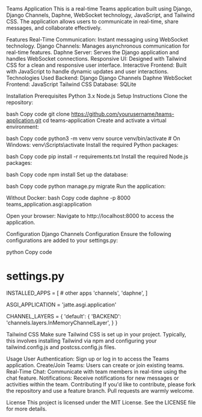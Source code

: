 Teams Application
This is a real-time Teams application built using Django, Django Channels, Daphne, WebSocket technology, JavaScript, and Tailwind CSS. The application allows users to communicate in real-time, share messages, and collaborate effectively.

Features
Real-Time Communication: Instant messaging using WebSocket technology.
Django Channels: Manages asynchronous communication for real-time features.
Daphne Server: Serves the Django application and handles WebSocket connections.
Responsive UI: Designed with Tailwind CSS for a clean and responsive user interface.
Interactive Frontend: Built with JavaScript to handle dynamic updates and user interactions.
Technologies Used
Backend:
Django
Django Channels
Daphne
WebSocket
Frontend:
JavaScript
Tailwind CSS
Database: SQLite



Installation
Prerequisites
Python 3.x
Node.js
Setup Instructions
Clone the repository:

bash
Copy code
git clone https://github.com/yourusername/teams-application.git
cd teams-application
Create and activate a virtual environment:

bash
Copy code
python3 -m venv venv
source venv/bin/activate  # On Windows: venv\Scripts\activate
Install the required Python packages:

bash
Copy code
pip install -r requirements.txt
Install the required Node.js packages:

bash
Copy code
npm install
Set up the database:

bash
Copy code
python manage.py migrate
Run the application:

Without Docker:
bash
Copy code
daphne -p 8000 teams_application.asgi:application

Open your browser:
Navigate to http://localhost:8000 to access the application.

Configuration
Django Channels Configuration
Ensure the following configurations are added to your settings.py:

python
Copy code
# settings.py

INSTALLED_APPS = [
    # other apps
    'channels',
    'daphne',
]

ASGI_APPLICATION = 'jatte.asgi.application'


CHANNEL_LAYERS = {
    'default': {
        'BACKEND': 'channels.layers.InMemoryChannelLayer',
    }
}

Tailwind CSS
Make sure Tailwind CSS is set up in your project. Typically, this involves installing Tailwind via npm and configuring your tailwind.config.js and postcss.config.js files.

Usage
User Authentication: Sign up or log in to access the Teams application.
Create/Join Teams: Users can create or join existing teams.
Real-Time Chat: Communicate with team members in real-time using the chat feature.
Notifications: Receive notifications for new messages or activities within the team.
Contributing
If you'd like to contribute, please fork the repository and use a feature branch. Pull requests are warmly welcome.

License
This project is licensed under the MIT License. See the LICENSE file for more details.